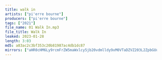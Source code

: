 ```yaml
---
title: walk in
artists: ["pi'erre bourne"]
producers: ["pi'erre bourne"]
tags: ["2021"]
file_name: 01 Walk In.mp3
file_title: Walk In
leaked: 2023-01-28
length: 3:03
md5: a83ac2c3bf353c20b81987ac4db1dc87
mirrors: ["aHR0cHM6Ly9rcmFrZW5maWxlcy5jb20vdmlldy9xM0VTaDZVZ203L2ZpbGUuaHRtbA==", "aHR0cHM6Ly9kYnJlZS5vcmcvdi82ODYzZDU="]
---
```

